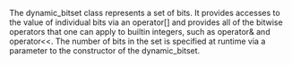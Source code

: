 The dynamic_bitset class represents a set of bits. It provides accesses to the value of individual bits via an operator[] and provides all of the bitwise operators that one can apply to builtin integers, such as operator& and operator<<. The number of bits in the set is specified at runtime via a parameter to the constructor of the dynamic_bitset.

